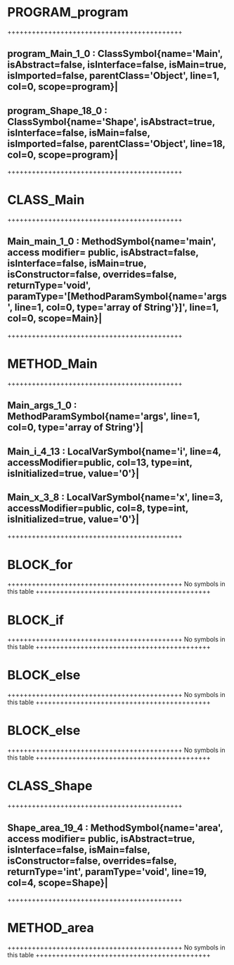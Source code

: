 # PROGRAM_program

+++++++++++++++++++++++++++++++++++++++++++
## program_Main_1_0 : ClassSymbol{name='Main', isAbstract=false, isInterface=false, isMain=true, isImported=false, parentClass='Object', line=1, col=0, scope=program}|
## program_Shape_18_0 : ClassSymbol{name='Shape', isAbstract=true, isInterface=false, isMain=false, isImported=false, parentClass='Object', line=18, col=0, scope=program}|

+++++++++++++++++++++++++++++++++++++++++++

# CLASS_Main

+++++++++++++++++++++++++++++++++++++++++++
## Main_main_1_0 : MethodSymbol{name='main', access modifier= public, isAbstract=false, isInterface=false, isMain=true, isConstructor=false, overrides=false, returnType='void', paramType='[MethodParamSymbol{name='args', line=1, col=0, type='array of String'}]', line=1, col=0, scope=Main}|

+++++++++++++++++++++++++++++++++++++++++++

# METHOD_Main

+++++++++++++++++++++++++++++++++++++++++++
## Main_args_1_0 : MethodParamSymbol{name='args', line=1, col=0, type='array of String'}|
## Main_i_4_13 : LocalVarSymbol{name='i', line=4, accessModifier=public, col=13, type=int, isInitialized=true, value='0'}|
## Main_x_3_8 : LocalVarSymbol{name='x', line=3, accessModifier=public, col=8, type=int, isInitialized=true, value='0'}|

+++++++++++++++++++++++++++++++++++++++++++

# BLOCK_for

+++++++++++++++++++++++++++++++++++++++++++
No symbols in this table
+++++++++++++++++++++++++++++++++++++++++++

# BLOCK_if

+++++++++++++++++++++++++++++++++++++++++++
No symbols in this table
+++++++++++++++++++++++++++++++++++++++++++

# BLOCK_else

+++++++++++++++++++++++++++++++++++++++++++
No symbols in this table
+++++++++++++++++++++++++++++++++++++++++++

# BLOCK_else

+++++++++++++++++++++++++++++++++++++++++++
No symbols in this table
+++++++++++++++++++++++++++++++++++++++++++

# CLASS_Shape

+++++++++++++++++++++++++++++++++++++++++++
## Shape_area_19_4 : MethodSymbol{name='area', access modifier= public, isAbstract=true, isInterface=false, isMain=false, isConstructor=false, overrides=false, returnType='int', paramType='void', line=19, col=4, scope=Shape}|

+++++++++++++++++++++++++++++++++++++++++++

# METHOD_area

+++++++++++++++++++++++++++++++++++++++++++
No symbols in this table
+++++++++++++++++++++++++++++++++++++++++++

